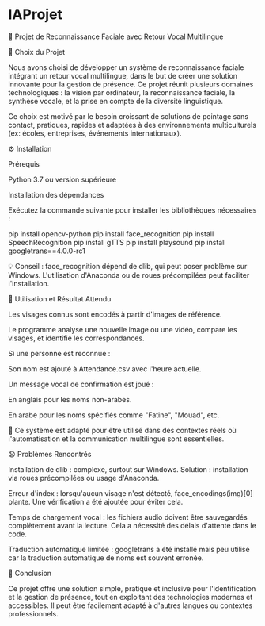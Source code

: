 # IAProjet
🌟 Projet de Reconnaissance Faciale avec Retour Vocal Multilingue

📌 Choix du Projet

Nous avons choisi de développer un système de reconnaissance faciale intégrant un retour vocal multilingue, dans le but de créer une solution innovante pour la gestion de présence. Ce projet réunit plusieurs domaines technologiques : la vision par ordinateur, la reconnaissance faciale, la synthèse vocale, et la prise en compte de la diversité linguistique.

Ce choix est motivé par le besoin croissant de solutions de pointage sans contact, pratiques, rapides et adaptées à des environnements multiculturels (ex: écoles, entreprises, événements internationaux).

⚙️ Installation

Prérequis

Python 3.7 ou version supérieure

Installation des dépendances

Exécutez la commande suivante pour installer les bibliothèques nécessaires :

pip install opencv-python
pip install face_recognition
pip install SpeechRecognition
pip install gTTS
pip install playsound
pip install googletrans==4.0.0-rc1

💡 Conseil : face_recognition dépend de dlib, qui peut poser problème sur Windows. L'utilisation d'Anaconda ou de roues précompilées peut faciliter l'installation.

🚀 Utilisation et Résultat Attendu

Les visages connus sont encodés à partir d'images de référence.

Le programme analyse une nouvelle image ou une vidéo, compare les visages, et identifie les correspondances.

Si une personne est reconnue :

Son nom est ajouté à Attendance.csv avec l'heure actuelle.

Un message vocal de confirmation est joué :

En anglais pour les noms non-arabes.

En arabe pour les noms spécifiés comme "Fatine", "Mouad", etc.

🔹 Ce système est adapté pour être utilisé dans des contextes réels où l'automatisation et la communication multilingue sont essentielles.

😧 Problèmes Rencontrés

Installation de dlib : complexe, surtout sur Windows. Solution : installation via roues précompilées ou usage d'Anaconda.

Erreur d'index : lorsqu'aucun visage n'est détecté, face_encodings(img)[0] plante. Une vérification a été ajoutée pour éviter cela.

Temps de chargement vocal : les fichiers audio doivent être sauvegardés complètement avant la lecture. Cela a nécessité des délais d'attente dans le code.

Traduction automatique limitée : googletrans a été installé mais peu utilisé car la traduction automatique de noms est souvent erronée.

💪 Conclusion

Ce projet offre une solution simple, pratique et inclusive pour l'identification et la gestion de présence, tout en exploitant des technologies modernes et accessibles. Il peut être facilement adapté à d'autres langues ou contextes professionnels.
